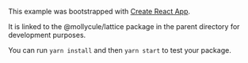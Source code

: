 This example was bootstrapped with [Create React App](https://github.com/facebook/create-react-app).

It is linked to the @mollycule/lattice package in the parent directory for development purposes.

You can run `yarn install` and then `yarn start` to test your package.
